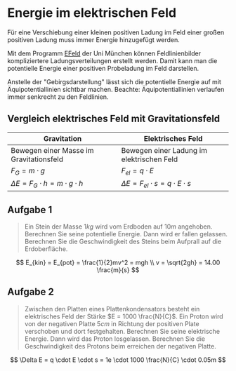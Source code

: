 # Energie im elektrischen Feld

Für eine Verschiebung einer kleinen positiven Ladung im Feld einer großen positiven Ladung muss immer Energie hinzugefügt werden.

Mit dem Programm [EFeld](http://www.didaktikonline.physik.uni-muenchen.de/programme/e_feld/E_Feld.html) der Uni München können Feldlinienbilder kompliziertere Ladungsverteilungen erstellt werden. Damit kann man die potentielle Energie einer positiven Probeladung im Feld darstellen.

Anstelle der "Gebirgsdarstellung" lässt sich die potentielle Energie auf mit Äquipotentiallinien sichtbar machen. Beachte: Äquipotentiallinien verlaufen immer senkrecht zu den Feldlinien.

## Vergleich elektrisches Feld mit Gravitationsfeld

| Gravitation                                  | Elektrisches Feld                               |
| -------------------------------------------- | ----------------------------------------------- |
| Bewegen einer Masse im Gravitationsfeld      | Bewegen einer Ladung im elektrischen Feld       |
| $F_G = m \cdot g$                            | $F_{el} = q \cdot E$                            |
| $\Delta E = F_G \cdot h = m \cdot g \cdot h$ | $\Delta E = F_{el} \cdot s = q \cdot E \cdot s$ |

## Aufgabe 1

> Ein Stein der Masse $1kg$ wird vom Erdboden auf $10m$ angehoben. Berechnen Sie seine potentielle Energie. Dann wird er fallen gelassen. Berechnen Sie die Geschwindigkeit des Steins beim Aufprall auf die Erdoberfläche.

$$
E_{kin} = E_{pot} = \frac{1}{2}mv^2 = mgh \\
v = \sqrt{2gh} = 14.00 \frac{m}{s}
$$

## Aufgabe 2

> Zwischen den Platten eines Plattenkondensators besteht ein elektrisches Feld der Stärke $E = 1000 \frac{N}{C}$. Ein Proton wird von der negativen Platte $5cm$ in Richtung der positiven Plate verschoben und dort festgehalten. Berechnen Sie seine elektrische Energie. Dann wird das Proton losgelassen. Berechnen Sie die Geschwindigkeit des Protons beim erreichen der negativen Platte.

$$
\Delta E = q \cdot E \cdot s = 1e \cdot 1000 \frac{N}{C} \cdot 0.05m
$$
